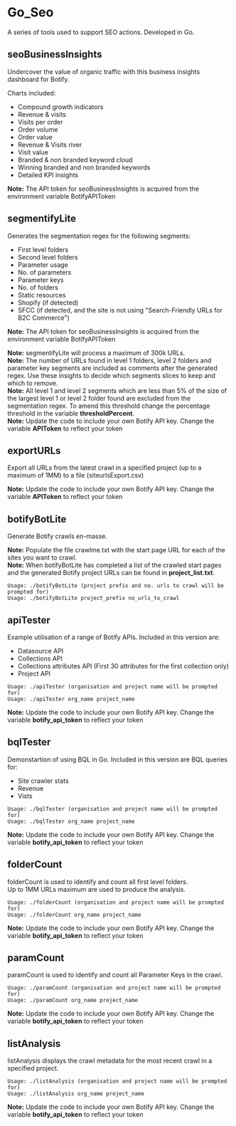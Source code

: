 # Go_Seo
A series of tools used to support SEO actions. Developed in Go.   

## seoBusinessInsights   
Undercover the value of organic traffic with this business insights dashboard for Botify.

Charts included:
- Compound growth indicators
- Revenue & visits
- Visits per order
- Order volume
- Order value
- Revenue & Visits river
- Visit value
- Branded & non branded keyword cloud
- Winning branded and non branded keywords
- Detailed KPI insights 

**Note:** The API token for seoBusinessInsights is acquired from the environment variable BotifyAPIToken

## segmentifyLite   
Generates the segmentation regex for the following segments: 

- First level folders
- Second level folders
- Parameter usage
- No. of parameters
- Parameter keys
- No. of folders
- Static resources
- Shopify (if detected)
- SFCC (if detected, and the site is not using "Search-Friendly URLs for B2C Commerce")

**Note:** The API token for seoBusinessInsights is acquired from the environment variable BotifyAPIToken

**Note:** segmentifyLite will process a maximum of 300k URLs.   
**Note:** The number of URLs found in level 1 folders, level 2 folders and parameter key segments are included as comments after the generated regex. Use these insights to decide which segments slices to keep and which to remove.   
**Note:** All level 1 and level 2 segments which are less than 5% of the size of the largest level 1 or level 2 folder found are excluded from the segmentation regex. To amend this threshold change the percentage threshold in the variable **thresholdPercent**.  
**Note:** Update the code to include your own Botify API key. Change the variable **APIToken** to reflect your token  

## exportURLs  
Export all URLs from the latest crawl in a specified project (up to a maximum of 1MM) to a file (siteurlsExport.csv)

**Note:** Update the code to include your own Botify API key. Change the variable **APIToken** to reflect your token  



## botifyBotLite   
Generate Botify crawls en-masse.    

**Note:** Populate the file crawlme.txt with the start page URL for each of the sites you want to crawl.  
**Note:** When botifyBotLite has completed a list of the crawled start pages and the generated Botify project URLs can be found in **project_list.txt**.  

```
Usage: ./botifyBotLite (project prefix and no. urls to crawl will be prompted for)    
Usage: ./botifyBotLite project_prefix no_urls_to_crawl    
```

## apiTester   
Example utilisation of a range of Botify APIs. Included in this version are: 
- Datasource API
- Collections API
- Collections attributes API (First 30 attributes for the first collection only)
- Project API

```
Usage: ./apiTester (organisation and project name will be prompted for)    
Usage: ./apiTester org_name project_name    
```
**Note:** Update the code to include your own Botify API key. Change the variable **botify_api_token** to reflect your token  

## bqlTester   
Demonstartion of using BQL in Go. Included in this version are BQL queries for: 
- Site crawler stats
- Revenue
- Vists   
```
Usage: ./bqlTester (organisation and project name will be prompted for)    
Usage: ./bqlTester org_name project_name    
```
**Note:** Update the code to include your own Botify API key. Change the variable **botify_api_token** to reflect your token  

## folderCount
folderCount is used to identify and count all first level folders.  
Up to 1MM URLs maximum are used to produce the analysis.  
```
Usage: ./folderCount (organisation and project name will be prompted for)    
Usage: ./folderCount org_name project_name  
```
**Note:** Update the code to include your own Botify API key. Change the variable **botify_api_token** to reflect your token  

## paramCount  
paramCount is used to identify and count all Parameter Keys in the crawl.  
```
Usage: ./paramCount (organisation and project name will be prompted for)    
Usage: ./paramCount org_name project_name  
```
**Note:** Update the code to include your own Botify API key. Change the variable **botify_api_token** to reflect your token  

## listAnalysis
listAnalysis displays the crawl metadata for the most recent crawl in a specified project.   
```
Usage: ./listAnalysis (organisation and project name will be prompted for)    
Usage: ./listAnalysis org_name project_name
```
**Note:** Update the code to include your own Botify API key. Change the variable **botify_api_token** to reflect your token  


